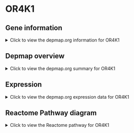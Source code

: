 <h1>OR4K1</h1>

<h2>Gene information</h2>
<details>
  <summary>Click to view the depmap.org information for OR4K1</summary>
  <p><a href="https://depmap.org/portal/gene/OR4K1?tab=about" target="_BLANK">Open page in a new tab...</a></p>
  <iframe src="https://depmap.org/portal/gene/OR4K1?tab=about" style="border:none;width:100%;height:800px"></iframe>
</details>

<h2>Depmap overview</h2>
<details>
  <summary>Click to view the depmap.org summary for OR4K1</summary>
  <p><a href="https://depmap.org/portal/gene/OR4K1?tab=overview" target="_BLANK">Open page in a new tab...</a></p>
  <iframe src="https://depmap.org/portal/gene/OR4K1?tab=overview" style="border:none;width:100%;height:800px"></iframe>
</details>

<h2>Expression</h2>
<details>
  <summary>Click to view the depmap.org expression data for OR4K1</summary>
  <p><a href="https://depmap.org/portal/gene/OR4K1?tab=characterization" target="_BLANK">Open page in a new tab...</a></p>
  <iframe src="https://depmap.org/portal/gene/OR4K1?tab=characterization" style="border:none;width:100%;height:800px"></iframe>
</details>



<h2>Reactome Pathway diagram</h2>
<details>
  <summary>Click to view the Reactome pathway for OR4K1</summary>
  <p><a href="https://reactome.org/PathwayBrowser/#/R-HSA-381753" target="_BLANK">Open page in a new tab...</a></p>
  <p>Olfactory Signaling Pathway</p>
<iframe src="https://reactome.org/PathwayBrowser/#/R-HSA-381753" style="border:none;width:100%;height:800px"></iframe>
</details>



